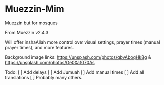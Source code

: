 # Muezzin-Mim
Muezzin but for mosques

From Muezzin v2.4.3

Will offer inshaAllah more control over visual settings, prayer times (manual prayer times), and more features.

Background image links: https://unsplash.com/photos/qbvAboqHkBg & https://unsplash.com/photos/Ge0XafO70As

Todo:
 [ ] Add delays
 [ ] Add Jumuah
 [ ] Add manual times
 [ ] Add all translations
 [ ] Probably many others.